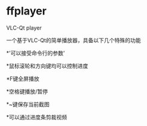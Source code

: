 # ffplayer
VLC-Qt player

一个基于VLC-Qt的简单播放器，具备以下几个特殊的功能

*'可以接受命令行的参数'

*鼠标滚轮和方向键均可以控制进度

*F键全屏播放

*空格键播放/暂停

*~键保存当前截图

*可以通过进度条剪裁视频
